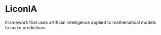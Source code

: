# LiconIA
Framework that uses artificial intelligence applied to mathematical models to make predictions
